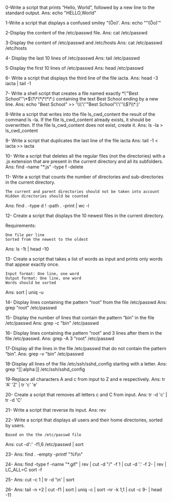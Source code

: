 0-Write a script that prints “Hello, World”, followed by a new line to the standard output.
Ans:  echo "HELLO,World"

1-Write a script that displays a confused smiley "(Ôo)'.
Ans: echo "\"(Ôo)'"

2-Display the content of the /etc/passwd file.
Ans: cat /etc/passwd

3-Display the content of /etc/passwd and /etc/hosts
Ans: cat /etc/passwd /etc/hosts

4- Display the last 10 lines of /etc/passwd
Ans: tail /etc/passwd

5-Display the first 10 lines of /etc/passwd 
Ans:  head /etc/passwd

6- Write a script that displays the third line of the file iacta. 
Ans: head -3 iacta | tail -1

7- Write a shell script that creates a file named exactly \*\\'"Best School"\'\\*$\?\*\*\*\*\*:) containing the text Best School ending by a new line.
Ans: echo "Best School" >> '\\\'\''"Best School"\'\''\\$\?\\\\\*:)'

8-Write a script that writes into the file ls_cwd_content the result of the command ls -la. If the file ls_cwd_content already exists, it should be overwritten. If the file ls_cwd_content does not exist, create it.
Ans: ls -la > ls_cwd_content

9- Write a script that duplicates the last line of the file iacta
Ans: tail -1 < iacta >> iacta

10- Write a script that deletes all the regular files (not the directories) with a .js extension that are present in the current directory and all its subfolders. 
Ans: find -name "*.js" -type f -delete

11- Write a script that counts the number of directories and sub-directories in the current directory.

    The current and parent directories should not be taken into account
    Hidden directories should be counted
Ans: find . -type d ! -path . -print | wc -l

12- Create a script that displays the 10 newest files in the current directory.

Requirements:

    One file per line
    Sorted from the newest to the oldest
 
Ans: ls -1t | head -10

13- Create a script that takes a list of words as input and prints only words that appear exactly once.

    Input format: One line, one word
    Output format: One line, one word
    Words should be sorted

Ans: sort | uniq -u

14- Display lines containing the pattern “root” from the file /etc/passwd
Ans:  grep "root" /etc/passwd

15- Display the number of lines that contain the pattern “bin” in the file /etc/passwd
Ans: grep -c "bin" /etc/passwd

16- Display lines containing the pattern “root” and 3 lines after them in the file /etc/passwd.
Ans: grep -A 3 "root" /etc/passwd

17-Display all the lines in the file /etc/passwd that do not contain the pattern “bin”. 
Ans: grep -v "bin" /etc/passwd

18-Display all lines of the file /etc/ssh/sshd_config starting with a letter.
Ans: grep ^[[:alpha:]] /etc/ssh/sshd_config

19-Replace all characters A and c from input to Z and e respectively.
Ans: tr 'A' 'Z' | tr 'c' 'e'

20- Create a script that removes all letters c and C from input.
Ans: tr -d 'c' | tr -d 'C'

21- Write a script that reverse its input. 
Ans: rev

22- Write a script that displays all users and their home directories, sorted by users.

    Based on the the /etc/passwd file
 
Ans: cut -d':' -f1,6 /etc/passwd | sort

23-
Ans: find . -empty -printf "%f\n"

24-
Ans: find -type f -name "*.gif" | rev | cut -d "/" -f 1 | cut -d '.' -f 2- | rev | LC_ALL=C sort -f

25-
Ans: cut -c 1 | tr -d '\n' | sort

26- 
Ans: tail -n +2 | cut -f1 | sort | uniq -c | sort -nr -k 1,1 | cut -c 9- | head -11
